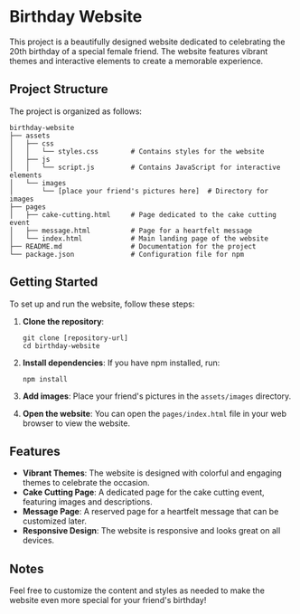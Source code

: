 # Birthday Website

This project is a beautifully designed website dedicated to celebrating the 20th birthday of a special female friend. The website features vibrant themes and interactive elements to create a memorable experience.

## Project Structure

The project is organized as follows:

```
birthday-website
├── assets
│   ├── css
│   │   └── styles.css        # Contains styles for the website
│   ├── js
│   │   └── script.js         # Contains JavaScript for interactive elements
│   └── images
│       └── [place your friend's pictures here]  # Directory for images
├── pages
│   ├── cake-cutting.html     # Page dedicated to the cake cutting event
│   ├── message.html          # Page for a heartfelt message
│   └── index.html            # Main landing page of the website
├── README.md                 # Documentation for the project
└── package.json              # Configuration file for npm
```

## Getting Started

To set up and run the website, follow these steps:

1. **Clone the repository**:
   ```
   git clone [repository-url]
   cd birthday-website
   ```

2. **Install dependencies**:
   If you have npm installed, run:
   ```
   npm install
   ```

3. **Add images**:
   Place your friend's pictures in the `assets/images` directory.

4. **Open the website**:
   You can open the `pages/index.html` file in your web browser to view the website.

## Features

- **Vibrant Themes**: The website is designed with colorful and engaging themes to celebrate the occasion.
- **Cake Cutting Page**: A dedicated page for the cake cutting event, featuring images and descriptions.
- **Message Page**: A reserved page for a heartfelt message that can be customized later.
- **Responsive Design**: The website is responsive and looks great on all devices.

## Notes

Feel free to customize the content and styles as needed to make the website even more special for your friend's birthday!